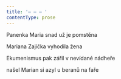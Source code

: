 ```yaml
---
title: '– – – '
contentType: prose
---
```


Panenka Maria snad už je pomstěna

Mariana Zajíčka vyhodila žena

Ekumenismus pak zářil v nevídané nádheře

našel Marian si azyl u beranů na faře

